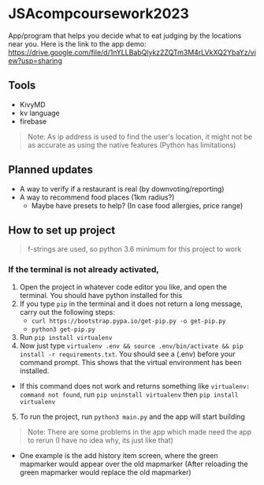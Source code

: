 # JSAcompcoursework2023

App/program that helps you decide what to eat judging by the locations near you. Here is the link to the app demo: https://drive.google.com/file/d/1nYLLBabQlykz2ZQTm3M4rLVkXQ2YbaYz/view?usp=sharing

## Tools

- KivyMD
- kv language
- firebase

> Note: As ip address is used to find the user's location, it might not be as accurate as using the native features (Python has limitations)
## Planned updates

- A way to verify if a restaurant is real (by downvoting/reporting)
- A way to recommend food places (1km radius?)
  - Maybe have presets to help? (In case food allergies, price range)

## How to set up project

> f-strings are used, so python 3.6 minimum for this project to work

### If the terminal is not already activated,

1. Open the project in whatever code editor you like, and open the terminal. You should have python installed for this
2. If you type `pip` in the terminal and it does not return a long message, carry out the following steps:
   - `curl https://bootstrap.pypa.io/get-pip.py -o get-pip.py`
   - `python3 get-pip.py`
3. Run `pip install virtualenv`
4. Now just type `virtualenv .env && source .env/bin/activate && pip install -r requirements.txt`. You should see a (.env) before your command prompt. This shows that the virtual environment has been installed.

- If this command does not work and returns something like `virtualenv: command not found`, run `pip uninstall virtualenv` then `pip install virtualenv`

5. To run the project, run `python3 main.py` and the app will start building

> Note: There are some problems in the app which made need the app to rerun (I have no idea why, its just like that)

- One example is the add history item screen, where the green mapmarker would appear over the old mapmarker (After reloading the green mapmarker would replace the old mapmarker)
